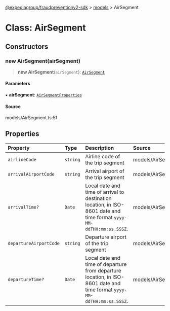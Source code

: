 [@expediagroup/fraudpreventionv2-sdk](../../index.md) > [models](../index.md) > AirSegment

# Class: AirSegment

## Constructors

### new AirSegment(airSegment)

> **new AirSegment**(`airSegment`): [`AirSegment`](AirSegment.md)

#### Parameters

▪ **airSegment**: [`AirSegmentProperties`](../interfaces/AirSegmentProperties.md)

#### Source

models/AirSegment.ts:51

## Properties

| Property | Type | Description | Source |
| :------ | :------ | :------ | :------ |
| `airlineCode` | `string` | Airline code of the trip segment | models/AirSegment.ts:29 |
| `arrivalAirportCode` | `string` | Arrival airport of the trip segment | models/AirSegment.ts:39 |
| `arrivalTime?` | `Date` | Local date and time of arrival to destination location, in ISO-8601 date and time format `yyyy-MM-ddTHH:mm:ss.SSSZ`. | models/AirSegment.ts:49 |
| `departureAirportCode` | `string` | Departure airport of the trip segment | models/AirSegment.ts:34 |
| `departureTime?` | `Date` | Local date and time of departure from departure location, in ISO-8601 date and time format `yyyy-MM-ddTHH:mm:ss.SSSZ`. | models/AirSegment.ts:44 |
